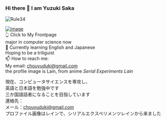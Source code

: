 ### Hi there 👋 I am Yuzuki Saka  
![Rule34](https://count.getloli.com/get/@ChouYuduki.github.readme?theme=rule34)   

[![image](https://api.bento.me/v1/og/saka)
](https://bento.me/saka)  
👆 Click to My Frontpage  
major in computer science now  
🌱 Currently learning English and Japanese  
Hoping to be a triliguist  
📫 How to reach me:  
My email: chouyuduki@gmail.com  
the profile image is Lain, from anime *Serial Experiments Lain*

現在、コンピュータサイエンスを専攻し、  
英語と日本語を勉強中です  
三か国語話者になることを目指しています  
連絡先：  
メール：chouyuduki@gmail.com  
プロファイル画像はレインで、シリアルエクスペリメンツレインから来ました  

<!--
**ChouYuduki/ChouYuduki** is a ✨ _special_ ✨ repository because its `README.md` (this file) appears on your GitHub profile.

Here are some ideas to get you started:

- 🔭 I’m currently working on ...
- 🌱 I’m currently learning ...
- 👯 I’m looking to collaborate on ...
- 🤔 I’m looking for help with ...
- 💬 Ask me about ...
- 📫 How to reach me: ...
- 😄 Pronouns: ...
- ⚡ Fun fact: ...
-->
